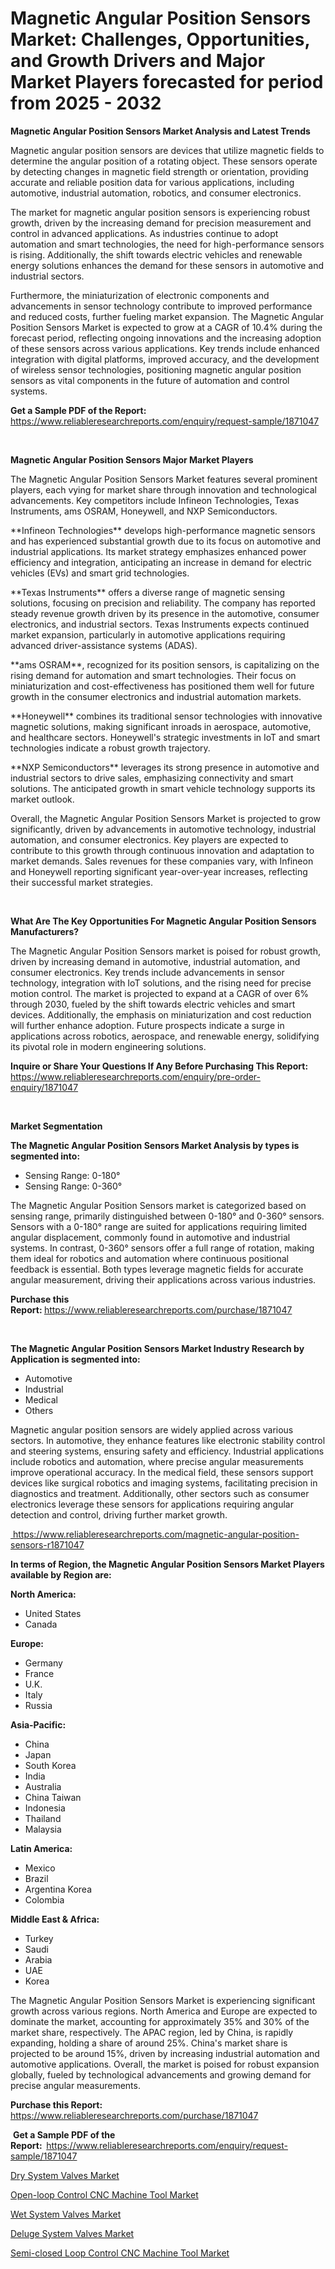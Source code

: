 <p><h1>Magnetic Angular Position Sensors Market: Challenges, Opportunities, and Growth Drivers and Major Market Players forecasted for period from 2025 - 2032</h1></p><p><strong>Magnetic Angular Position Sensors Market Analysis and Latest Trends</strong></p>
<p><p>Magnetic angular position sensors are devices that utilize magnetic fields to determine the angular position of a rotating object. These sensors operate by detecting changes in magnetic field strength or orientation, providing accurate and reliable position data for various applications, including automotive, industrial automation, robotics, and consumer electronics. </p><p>The market for magnetic angular position sensors is experiencing robust growth, driven by the increasing demand for precision measurement and control in advanced applications. As industries continue to adopt automation and smart technologies, the need for high-performance sensors is rising. Additionally, the shift towards electric vehicles and renewable energy solutions enhances the demand for these sensors in automotive and industrial sectors. </p><p>Furthermore, the miniaturization of electronic components and advancements in sensor technology contribute to improved performance and reduced costs, further fueling market expansion. The Magnetic Angular Position Sensors Market is expected to grow at a CAGR of 10.4% during the forecast period, reflecting ongoing innovations and the increasing adoption of these sensors across various applications. Key trends include enhanced integration with digital platforms, improved accuracy, and the development of wireless sensor technologies, positioning magnetic angular position sensors as vital components in the future of automation and control systems.</p></p>
<p><strong>Get a Sample PDF of the Report:&nbsp;</strong> <a href="https://www.reliableresearchreports.com/enquiry/request-sample/1871047?utm_campaign=33&utm_medium=2&utm_source=Github&utm_content=ia&utm_term=28022025&utm_id=magnetic-angular-position-sensors">https://www.reliableresearchreports.com/enquiry/request-sample/1871047</a></p>
<p>&nbsp;</p>
<p><strong>Magnetic Angular Position Sensors Major Market Players</strong></p>
<p><p>The Magnetic Angular Position Sensors Market features several prominent players, each vying for market share through innovation and technological advancements. Key competitors include Infineon Technologies, Texas Instruments, ams OSRAM, Honeywell, and NXP Semiconductors.</p><p>**Infineon Technologies** develops high-performance magnetic sensors and has experienced substantial growth due to its focus on automotive and industrial applications. Its market strategy emphasizes enhanced power efficiency and integration, anticipating an increase in demand for electric vehicles (EVs) and smart grid technologies.</p><p>**Texas Instruments** offers a diverse range of magnetic sensing solutions, focusing on precision and reliability. The company has reported steady revenue growth driven by its presence in the automotive, consumer electronics, and industrial sectors. Texas Instruments expects continued market expansion, particularly in automotive applications requiring advanced driver-assistance systems (ADAS).</p><p>**ams OSRAM**, recognized for its position sensors, is capitalizing on the rising demand for automation and smart technologies. Their focus on miniaturization and cost-effectiveness has positioned them well for future growth in the consumer electronics and industrial automation markets.</p><p>**Honeywell** combines its traditional sensor technologies with innovative magnetic solutions, making significant inroads in aerospace, automotive, and healthcare sectors. Honeywell's strategic investments in IoT and smart technologies indicate a robust growth trajectory.</p><p>**NXP Semiconductors** leverages its strong presence in automotive and industrial sectors to drive sales, emphasizing connectivity and smart solutions. The anticipated growth in smart vehicle technology supports its market outlook.</p><p>Overall, the Magnetic Angular Position Sensors Market is projected to grow significantly, driven by advancements in automotive technology, industrial automation, and consumer electronics. Key players are expected to contribute to this growth through continuous innovation and adaptation to market demands. Sales revenues for these companies vary, with Infineon and Honeywell reporting significant year-over-year increases, reflecting their successful market strategies.</p></p>
<p>&nbsp;</p>
<p><strong>What Are The Key Opportunities For Magnetic Angular Position Sensors Manufacturers?</strong></p>
<p><p>The Magnetic Angular Position Sensors market is poised for robust growth, driven by increasing demand in automotive, industrial automation, and consumer electronics. Key trends include advancements in sensor technology, integration with IoT solutions, and the rising need for precise motion control. The market is projected to expand at a CAGR of over 6% through 2030, fueled by the shift towards electric vehicles and smart devices. Additionally, the emphasis on miniaturization and cost reduction will further enhance adoption. Future prospects indicate a surge in applications across robotics, aerospace, and renewable energy, solidifying its pivotal role in modern engineering solutions.</p></p>
<p><strong>Inquire or Share Your Questions If Any Before Purchasing This Report:</strong> <a href="https://www.reliableresearchreports.com/enquiry/pre-order-enquiry/1871047?utm_campaign=33&utm_medium=2&utm_source=Github&utm_content=ia&utm_term=28022025&utm_id=magnetic-angular-position-sensors">https://www.reliableresearchreports.com/enquiry/pre-order-enquiry/1871047</a></p>
<p>&nbsp;</p>
<p><strong>Market Segmentation</strong></p>
<p><strong>The Magnetic Angular Position Sensors Market Analysis by types is segmented into:</strong></p>
<p><ul><li>Sensing Range: 0-180°</li><li>Sensing Range: 0-360°</li></ul></p>
<p><p>The Magnetic Angular Position Sensors market is categorized based on sensing range, primarily distinguished between 0-180° and 0-360° sensors. Sensors with a 0-180° range are suited for applications requiring limited angular displacement, commonly found in automotive and industrial systems. In contrast, 0-360° sensors offer a full range of rotation, making them ideal for robotics and automation where continuous positional feedback is essential. Both types leverage magnetic fields for accurate angular measurement, driving their applications across various industries.</p></p>
<p><strong>Purchase this Report:&nbsp;</strong><a href="https://www.reliableresearchreports.com/purchase/1871047?utm_campaign=33&utm_medium=2&utm_source=Github&utm_content=ia&utm_term=28022025&utm_id=magnetic-angular-position-sensors">https://www.reliableresearchreports.com/purchase/1871047</a></p>
<p>&nbsp;</p>
<p><strong>The Magnetic Angular Position Sensors Market Industry Research by Application is segmented into:</strong></p>
<p><ul><li>Automotive</li><li>Industrial</li><li>Medical</li><li>Others</li></ul></p>
<p><p>Magnetic angular position sensors are widely applied across various sectors. In automotive, they enhance features like electronic stability control and steering systems, ensuring safety and efficiency. Industrial applications include robotics and automation, where precise angular measurements improve operational accuracy. In the medical field, these sensors support devices like surgical robotics and imaging systems, facilitating precision in diagnostics and treatment. Additionally, other sectors such as consumer electronics leverage these sensors for applications requiring angular detection and control, driving further market growth.</p></p>
<p><a href="https://www.reliableresearchreports.com/magnetic-angular-position-sensors-r1871047?utm_campaign=33&utm_medium=2&utm_source=Github&utm_content=ia&utm_term=28022025&utm_id=magnetic-angular-position-sensors">&nbsp;https://www.reliableresearchreports.com/magnetic-angular-position-sensors-r1871047</a></p>
<p><strong>In terms of Region, the Magnetic Angular Position Sensors Market Players available by Region are:</strong></p>
<p>
    <p> <strong> North America: </strong>
        <ul>
            <li>United States</li>
            <li>Canada</li>
        </ul>
        </p> 
    <p> <strong> Europe: </strong>
        <ul>
            <li>Germany</li>
            <li>France</li>
            <li>U.K.</li>
            <li>Italy</li>
            <li>Russia</li>
        </ul>
        </p> 
    <p> <strong> Asia-Pacific: </strong>
        <ul>
            <li>China</li>
            <li>Japan</li>
            <li>South Korea</li>
            <li>India</li>
            <li>Australia</li>
            <li>China Taiwan</li>
            <li>Indonesia</li>
            <li>Thailand</li>
            <li>Malaysia</li>
        </ul>
        </p> 
    <p> <strong> Latin America: </strong>
        <ul>
            <li>Mexico</li>
            <li>Brazil</li>
            <li>Argentina Korea</li>
            <li>Colombia</li>
        </ul>
        </p> 
    <p> <strong> Middle East & Africa: </strong>
        <ul>
            <li>Turkey</li>
            <li>Saudi</li>
            <li>Arabia</li>
            <li>UAE</li>
            <li>Korea</li>
        </ul>
    </p>
    </p>
<p><p>The Magnetic Angular Position Sensors Market is experiencing significant growth across various regions. North America and Europe are expected to dominate the market, accounting for approximately 35% and 30% of the market share, respectively. The APAC region, led by China, is rapidly expanding, holding a share of around 25%. China's market share is projected to be around 15%, driven by increasing industrial automation and automotive applications. Overall, the market is poised for robust expansion globally, fueled by technological advancements and growing demand for precise angular measurements.</p></p>
<p><strong>Purchase this Report: </strong><a href="https://www.reliableresearchreports.com/purchase/1871047?utm_campaign=33&utm_medium=2&utm_source=Github&utm_content=ia&utm_term=28022025&utm_id=magnetic-angular-position-sensors">https://www.reliableresearchreports.com/purchase/1871047</a></p>
<p>&nbsp;<strong>Get a Sample PDF of the Report:&nbsp;&nbsp;</strong><a href="https://www.reliableresearchreports.com/enquiry/request-sample/1871047?utm_campaign=33&utm_medium=2&utm_source=Github&utm_content=ia&utm_term=28022025&utm_id=magnetic-angular-position-sensors">https://www.reliableresearchreports.com/enquiry/request-sample/1871047</a></p>
<p><strong></strong></p>
<p><p><a href="https://github.com/moldenells72/Market-Research-Report-List-1/blob/main/dry-system-valves-market.md?utm_campaign=33&utm_medium=2&utm_source=Github&utm_content=ia&utm_term=28022025&utm_id=magnetic-angular-position-sensors">Dry System Valves Market</a></p><p><a href="https://github.com/bizeramusiar/Market-Research-Report-List-1/blob/main/open-loop-control-cnc-machine-tool-market.md?utm_campaign=33&utm_medium=2&utm_source=Github&utm_content=ia&utm_term=28022025&utm_id=magnetic-angular-position-sensors">Open-loop Control CNC Machine Tool Market</a></p><p><a href="https://github.com/mitulrigel5b/Market-Research-Report-List-1/blob/main/wet-system-valves-market.md?utm_campaign=33&utm_medium=2&utm_source=Github&utm_content=ia&utm_term=28022025&utm_id=magnetic-angular-position-sensors">Wet System Valves Market</a></p><p><a href="https://github.com/judonyamates/Market-Research-Report-List-1/blob/main/deluge-system-valves-market.md?utm_campaign=33&utm_medium=2&utm_source=Github&utm_content=ia&utm_term=28022025&utm_id=magnetic-angular-position-sensors">Deluge System Valves Market</a></p><p><a href="https://github.com/naingbiner7i/Market-Research-Report-List-1/blob/main/semi-closed-loop-control-cnc-machine-tool-market.md?utm_campaign=33&utm_medium=2&utm_source=Github&utm_content=ia&utm_term=28022025&utm_id=magnetic-angular-position-sensors">Semi-closed Loop Control CNC Machine Tool Market</a></p></p>